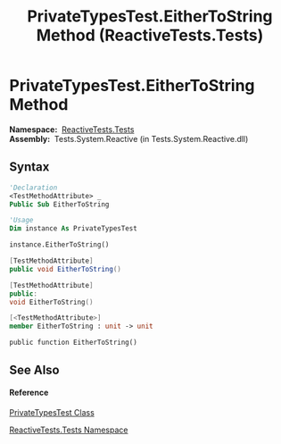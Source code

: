 ﻿---
title: PrivateTypesTest.EitherToString Method  (ReactiveTests.Tests)
TOCTitle: EitherToString Method
ms:assetid: M:ReactiveTests.Tests.PrivateTypesTest.EitherToString
ms:mtpsurl: https://msdn.microsoft.com/en-us/library/reactivetests.tests.privatetypestest.eithertostring(v=VS.103)
ms:contentKeyID: 36619052
ms.date: 06/28/2011
mtps_version: v=VS.103
f1_keywords:
- ReactiveTests.Tests.PrivateTypesTest.EitherToString
dev_langs:
- CSharp
- JScript
- VB
- FSharp
- c++
---

# PrivateTypesTest.EitherToString Method

**Namespace:**  [ReactiveTests.Tests](hh289046\(v=vs.103\).md)  
**Assembly:**  Tests.System.Reactive (in Tests.System.Reactive.dll)

## Syntax

``` vb
'Declaration
<TestMethodAttribute> _
Public Sub EitherToString
```

``` vb
'Usage
Dim instance As PrivateTypesTest

instance.EitherToString()
```

``` csharp
[TestMethodAttribute]
public void EitherToString()
```

``` c++
[TestMethodAttribute]
public:
void EitherToString()
```

``` fsharp
[<TestMethodAttribute>]
member EitherToString : unit -> unit 
```

``` jscript
public function EitherToString()
```

## See Also

#### Reference

[PrivateTypesTest Class](hh288782\(v=vs.103\).md)

[ReactiveTests.Tests Namespace](hh289046\(v=vs.103\).md)

